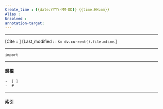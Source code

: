 ```yaml
---
Create_time : {{date:YYYY-MM-DD}} {{time:HH:mm}}
Alias : 
Unsolved :
annotation-target:
---
```


---
[Cite ::  ]
[Last_modified : : `$= dv.current().file.mtime`.]


---

```
import 
```


---
#### 歸檔 
	-  [ ]
	-  #


---
#### 索引
